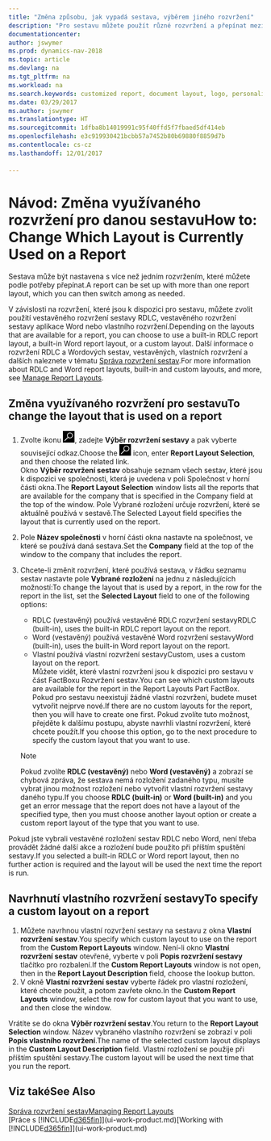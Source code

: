 ```yaml
---
title: "Změna způsobu, jak vypadá sestava, výběrem jiného rozvržení"
description: "Pro sestavu můžete použít různé rozvržení a přepínat mezi rozvrženími, abyste změnili, jak vypadá sestava."
documentationcenter: 
author: jswymer
ms.prod: dynamics-nav-2018
ms.topic: article
ms.devlang: na
ms.tgt_pltfrm: na
ms.workload: na
ms.search.keywords: customized report, document layout, logo, personalize
ms.date: 03/29/2017
ms.author: jswymer
ms.translationtype: HT
ms.sourcegitcommit: 1dfba8b14019991c95f40ffd5f7fbaed5df414eb
ms.openlocfilehash: e3c919930421bcbb57a7452b80b69880f8859d7b
ms.contentlocale: cs-cz
ms.lasthandoff: 12/01/2017

---
```

# <a name="how-to-change-which-layout-is-currently-used-on-a-report"></a><span data-ttu-id="37c78-103">Návod: Změna využívaného rozvržení pro danou sestavu</span><span class="sxs-lookup"><span data-stu-id="37c78-103">How to: Change Which Layout is Currently Used on a Report</span></span>
<span data-ttu-id="37c78-104">Sestava může být nastavena s více než jedním rozvržením, které můžete podle potřeby přepínat.</span><span class="sxs-lookup"><span data-stu-id="37c78-104">A report can be set up with more than one report layout, which you can then switch among as needed.</span></span>

<span data-ttu-id="37c78-105">V závislosti na rozvržení, které jsou k dispozici pro sestavu, můžete zvolit použití vestavěného rozvržení sestavy RDLC, vestavěného rozvržení sestavy aplikace Word nebo vlastního rozvržení.</span><span class="sxs-lookup"><span data-stu-id="37c78-105">Depending on the layouts that are available for a report, you can choose to use a built-in RDLC report layout, a built-in Word report layout, or a custom layout.</span></span> <span data-ttu-id="37c78-106">Další informace o rozvržení RDLC a Wordových sestav, vestavěných, vlastních rozvržení a dalších naleznete v tématu [Správa rozvržení sestav](ui-manage-report-layouts.md).</span><span class="sxs-lookup"><span data-stu-id="37c78-106">For more information about RDLC and Word report layouts, built-in and custom layouts, and more, see [Manage Report Layouts](ui-manage-report-layouts.md).</span></span>

## <a name="to-change-the-layout-that-is-used-on-a-report"></a><span data-ttu-id="37c78-107">Změna využívaného rozvržení pro sestavu</span><span class="sxs-lookup"><span data-stu-id="37c78-107">To change the layout that is used on a report</span></span>
1. <span data-ttu-id="37c78-108">Zvolte ikonu ![Vyhledat stránku nebo sestavu](media/ui-search/search_small.png "Ikona Vyhledat stránku nebo sestavu"), zadejte **Výběr rozvržení sestavy** a pak vyberte související odkaz.</span><span class="sxs-lookup"><span data-stu-id="37c78-108">Choose the ![Search for Page or Report](media/ui-search/search_small.png "Search for Page or Report icon") icon, enter **Report Layout Selection**, and then choose the related link.</span></span>  
   <span data-ttu-id="37c78-109">Okno **Výběr rozvržení sestav** obsahuje seznam všech sestav, které jsou k dispozici ve společnosti, která je uvedena v poli Společnost v horní části okna.</span><span class="sxs-lookup"><span data-stu-id="37c78-109">The **Report Layout Selection** window lists all the reports that are available for the company that is specified in the Company field at the top of the window.</span></span> <span data-ttu-id="37c78-110">Pole Vybrané rozložení určuje rozvržení, které se aktuálně používá v sestavě.</span><span class="sxs-lookup"><span data-stu-id="37c78-110">The Selected Layout field specifies the layout that is currently used on the report.</span></span>
2. <span data-ttu-id="37c78-111">Pole **Název společnosti** v horní části okna nastavte na společnost, ve které se používá daná sestava.</span><span class="sxs-lookup"><span data-stu-id="37c78-111">Set the **Company** field at the top of the window to the company that includes the report.</span></span>
3. <span data-ttu-id="37c78-112">Chcete-li změnit rozvržení, které používá sestava, v řádku seznamu sestav nastavte pole **Vybrané rozložení** na jednu z následujících možností:</span><span class="sxs-lookup"><span data-stu-id="37c78-112">To change the layout that is used by a report, in the row for the report in the list, set the **Selected Layout** field to one of the following options:</span></span>
   * <span data-ttu-id="37c78-113">RDLC (vestavěný) používá vestavěné RDLC rozvržení sestavy</span><span class="sxs-lookup"><span data-stu-id="37c78-113">RDLC (built-in), uses the built-in RDLC report layout on the report.</span></span>
   * <span data-ttu-id="37c78-114">Word (vestavěný) používá vestavěné Word rozvržení sestavy</span><span class="sxs-lookup"><span data-stu-id="37c78-114">Word (built-in), uses the built-in Word report layout on the report.</span></span>
   * <span data-ttu-id="37c78-115">Vlastní používá vlastní rozvržení sestavy</span><span class="sxs-lookup"><span data-stu-id="37c78-115">Custom, uses a custom layout on the report.</span></span>  
     <span data-ttu-id="37c78-116">Můžete vidět, které vlastní rozvržení jsou k dispozici pro sestavu v část FactBoxu Rozvržení sestav.</span><span class="sxs-lookup"><span data-stu-id="37c78-116">You can see which custom layouts are available for the report in the Report Layouts Part FactBox.</span></span> <span data-ttu-id="37c78-117">Pokud pro sestavu neexistují žádné vlastní rozvržení, budete muset vytvořit nejprve nové.</span><span class="sxs-lookup"><span data-stu-id="37c78-117">If there are no custom layouts for the report, then you will have to create one first.</span></span> <span data-ttu-id="37c78-118">Pokud zvolíte tuto možnost, přejděte k dalšímu postupu, abyste navrhli vlastní rozvržení, které chcete použít.</span><span class="sxs-lookup"><span data-stu-id="37c78-118">If you choose this option, go to the next procedure to specify the custom layout that you want to use.</span></span>

    > [!NOTE]  
    >   <span data-ttu-id="37c78-119">Pokud zvolíte **RDLC (vestavěný)** nebo **Word (vestavěný)** a zobrazí se chybová zpráva, že sestava nemá rozložení zadaného typu, musíte vybrat jinou možnost rozložení nebo vytvořit vlastní rozvržení sestavy daného typu.</span><span class="sxs-lookup"><span data-stu-id="37c78-119">If you choose **RDLC (built-in)** or **Word (built-in)** and you get an error message that the report does not have a layout of the specified type, then you must choose another layout option or create a custom report layout of the type that you want to use.</span></span>

<span data-ttu-id="37c78-120">Pokud jste vybrali vestavěné rozložení sestav RDLC nebo Word, není třeba provádět žádné další akce a rozložení bude použito při příštím spuštění sestavy.</span><span class="sxs-lookup"><span data-stu-id="37c78-120">If you selected a built-in RDLC or Word report layout, then no further action is required and the layout will be used the next time the report is run.</span></span>

## <a name="to-specify-a-custom-layout-on-a-report"></a><span data-ttu-id="37c78-121">Navrhnutí vlastního rozvržení sestavy</span><span class="sxs-lookup"><span data-stu-id="37c78-121">To specify a custom layout on a report</span></span>
1. <span data-ttu-id="37c78-122">Můžete navrhnou vlastní rozvržení sestavy na sestavu z okna **Vlastní rozvržení sestav**.</span><span class="sxs-lookup"><span data-stu-id="37c78-122">You specify which custom layout to use on the report from the **Custom Report Layouts** window.</span></span> <span data-ttu-id="37c78-123">Není-li okno **Vlastní rozvržení sestav** otevřené, vyberte v poli **Popis rozvržení sestavy** tlačítko pro rozbalení.</span><span class="sxs-lookup"><span data-stu-id="37c78-123">If the **Custom Report Layouts** window is not open, then in the **Report Layout Description** field, choose the lookup button.</span></span>
2. <span data-ttu-id="37c78-124">V okně **Vlastní rozvržení sestav** vyberte řádek pro vlastní rozložení, které chcete použít, a potom zavřete okno.</span><span class="sxs-lookup"><span data-stu-id="37c78-124">In the **Custom Report Layouts** window, select the row for custom layout that you want to use, and then close the window.</span></span>

<span data-ttu-id="37c78-125">Vrátíte se do okna **Výběr rozvržení sestav**.</span><span class="sxs-lookup"><span data-stu-id="37c78-125">You return to the **Report Layout Selection** window.</span></span> <span data-ttu-id="37c78-126">Název vybraného vlastního rozvržení se zobrazí v poli **Popis vlastního rozvržení**.</span><span class="sxs-lookup"><span data-stu-id="37c78-126">The name of the selected custom layout displays in the **Custom Layout Description** field.</span></span> <span data-ttu-id="37c78-127">Vlastní rozložení se použije při příštím spuštění sestavy.</span><span class="sxs-lookup"><span data-stu-id="37c78-127">The custom layout will be used the next time that you run the report.</span></span>

## <a name="see-also"></a><span data-ttu-id="37c78-128">Viz také</span><span class="sxs-lookup"><span data-stu-id="37c78-128">See Also</span></span>
[<span data-ttu-id="37c78-129">Správa rozvržení sestav</span><span class="sxs-lookup"><span data-stu-id="37c78-129">Managing Report Layouts</span></span>](ui-manage-report-layouts.md)  
<span data-ttu-id="37c78-130">[Práce s [!INCLUDE[d365fin](includes/d365fin_md.md)]](ui-work-product.md)</span><span class="sxs-lookup"><span data-stu-id="37c78-130">[Working with [!INCLUDE[d365fin](includes/d365fin_md.md)]](ui-work-product.md)</span></span>

